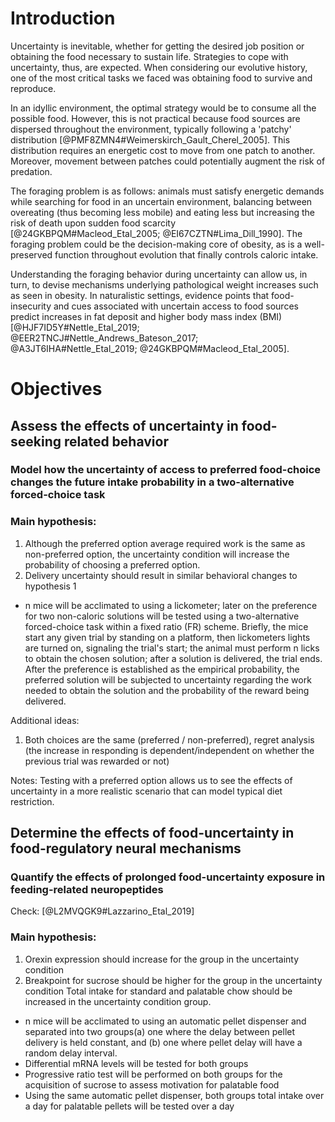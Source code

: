 # Introduction

Uncertainty is inevitable, whether for getting the desired job position or obtaining the food necessary to sustain life. Strategies to cope with uncertainty, thus, are expected. When considering our evolutive history, one of the most critical tasks we faced was obtaining food to survive and reproduce.

In an idyllic environment, the optimal strategy would be to consume all the possible food. However, this is not practical because food sources are dispersed throughout the environment, typically following a 'patchy' distribution [@PMF8ZMN4#Weimerskirch_Gault_Cherel_2005]. This distribution requires an energetic cost to move from one patch to another. Moreover, movement between patches could potentially augment the risk of predation.

The foraging problem is as follows: animals must satisfy energetic demands while searching for food in an uncertain environment, balancing between overeating (thus becoming less mobile) and eating less but increasing the risk of death upon sudden food scarcity [@24GKBPQM#Macleod_Etal_2005; @EI67CZTN#Lima_Dill_1990]. The foraging problem could be the decision-making core of obesity, as is a well-preserved function throughout evolution that finally controls caloric intake.

Understanding the foraging behavior during uncertainty can allow us, in turn, to devise mechanisms underlying pathological weight increases such as seen in obesity. In naturalistic settings, evidence points that food-insecurity and cues associated with uncertain access to food sources predict increases in fat deposit and higher body mass index (BMI) [@HJF7ID5Y#Nettle_Etal_2019; @EER2TNCJ#Nettle_Andrews_Bateson_2017; @A3JT6IHA#Nettle_Etal_2019; @24GKBPQM#Macleod_Etal_2005]. 

# Objectives

## Assess the effects of uncertainty in food-seeking related behavior

### Model how the uncertainty of access to preferred food-choice changes the future intake probability in a two-alternative forced-choice task

### Main hypothesis:
1. Although the preferred option average required work is the same as non-preferred option, the uncertainty condition will increase the probability of choosing a preferred option.
2. Delivery uncertainty should result in similar behavioral changes to hypothesis 1

- n mice will be acclimated to using a lickometer; later on the preference for two non-caloric solutions will be tested using a two-alternative forced-choice task within a fixed ratio (FR) scheme. Briefly, the mice start any given trial by standing on a platform, then lickometers lights are turned on, signaling the trial's start; the animal must perform n licks to obtain the chosen solution; after a solution is delivered, the trial ends.
After the preference is established as the empirical probability, the preferred solution will be subjected to uncertainty regarding the work needed to obtain the solution and the probability of the reward being delivered.

Additional ideas:

1. Both choices are the same (preferred / non-preferred), regret analysis (the increase in responding is dependent/independent on whether the previous trial was rewarded or not)

Notes:
Testing with a preferred option allows us to see the effects of uncertainty in a more realistic scenario that can model typical diet restriction.

## Determine the effects of food-uncertainty in food-regulatory neural mechanisms

### Quantify the effects of prolonged food-uncertainty exposure in feeding-related neuropeptides
Check: [@L2MVQGK9#Lazzarino_Etal_2019]

### Main hypothesis:

1. Orexin expression should increase for the group in the uncertainty condition
2. Breakpoint for sucrose should be higher for the group in the uncertainty condition
 Total intake for standard and palatable chow should be increased in the uncertainty condition group.

- n mice will be acclimated to using an automatic pellet dispenser and separated into two groups(a) one where the delay between pellet delivery is held constant, and (b) one where pellet delay will have a random delay interval.
- Differential mRNA levels will be tested for both groups
- Progressive ratio test will be performed on both groups for the acquisition of sucrose to assess motivation for palatable food
- Using the same automatic pellet dispenser, both groups total intake over a day for palatable pellets will be tested over a day
